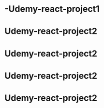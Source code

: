 # -Udemy-react-project1
# Udemy-react-project2
# Udemy-react-project2
# Udemy-react-project2
# Udemy-react-project2
